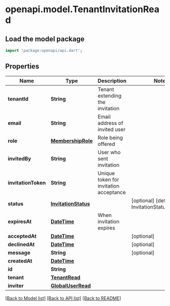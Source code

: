 # openapi.model.TenantInvitationRead

## Load the model package
```dart
import 'package:openapi/api.dart';
```

## Properties
Name | Type | Description | Notes
------------ | ------------- | ------------- | -------------
**tenantId** | **String** | Tenant extending the invitation | 
**email** | **String** | Email address of invited user | 
**role** | [**MembershipRole**](MembershipRole.md) | Role being offered | 
**invitedBy** | **String** | User who sent invitation | 
**invitationToken** | **String** | Unique token for invitation acceptance | 
**status** | [**InvitationStatus**](InvitationStatus.md) |  | [optional] [default to InvitationStatus.pending]
**expiresAt** | [**DateTime**](DateTime.md) | When invitation expires | 
**acceptedAt** | [**DateTime**](DateTime.md) |  | [optional] 
**declinedAt** | [**DateTime**](DateTime.md) |  | [optional] 
**message** | **String** |  | [optional] 
**createdAt** | [**DateTime**](DateTime.md) |  | 
**id** | **String** |  | 
**tenant** | [**TenantRead**](TenantRead.md) |  | 
**inviter** | [**GlobalUserRead**](GlobalUserRead.md) |  | 

[[Back to Model list]](../README.md#documentation-for-models) [[Back to API list]](../README.md#documentation-for-api-endpoints) [[Back to README]](../README.md)


